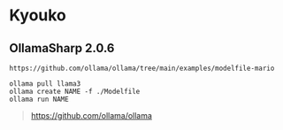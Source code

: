 # Kyouko

## OllamaSharp 2.0.6

```
https://github.com/ollama/ollama/tree/main/examples/modelfile-mario

ollama pull llama3
ollama create NAME -f ./Modelfile
ollama run NAME
```
> https://github.com/ollama/ollama
